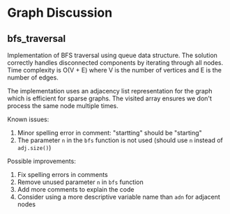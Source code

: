 # Graph Discussion

## bfs_traversal
Implementation of BFS traversal using queue data structure. The solution correctly handles disconnected components by iterating through all nodes. Time complexity is O(V + E) where V is the number of vertices and E is the number of edges.

The implementation uses an adjacency list representation for the graph which is efficient for sparse graphs. The visited array ensures we don't process the same node multiple times.

Known issues:
1. Minor spelling error in comment: "startting" should be "starting"
2. The parameter `n` in the `bfs` function is not used (should use `n` instead of `adj.size()`)

Possible improvements:
1. Fix spelling errors in comments
2. Remove unused parameter `n` in `bfs` function
3. Add more comments to explain the code
4. Consider using a more descriptive variable name than `adn` for adjacent nodes